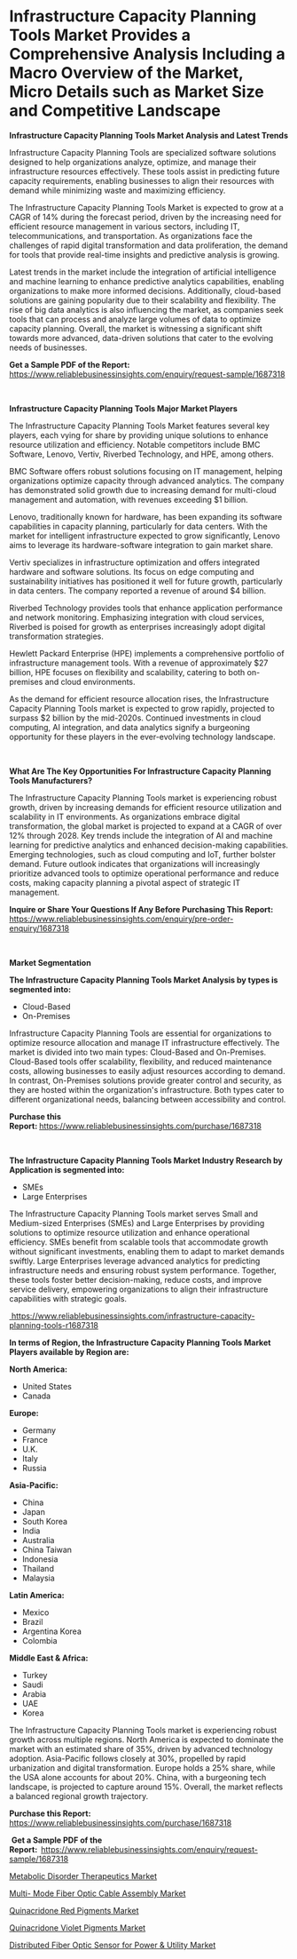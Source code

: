 <p><h1>Infrastructure Capacity Planning Tools Market Provides a Comprehensive Analysis Including a Macro Overview of the Market, Micro Details such as Market Size and Competitive Landscape</h1></p><p><strong>Infrastructure Capacity Planning Tools Market Analysis and Latest Trends</strong></p>
<p><p>Infrastructure Capacity Planning Tools are specialized software solutions designed to help organizations analyze, optimize, and manage their infrastructure resources effectively. These tools assist in predicting future capacity requirements, enabling businesses to align their resources with demand while minimizing waste and maximizing efficiency. </p><p>The Infrastructure Capacity Planning Tools Market is expected to grow at a CAGR of 14% during the forecast period, driven by the increasing need for efficient resource management in various sectors, including IT, telecommunications, and transportation. As organizations face the challenges of rapid digital transformation and data proliferation, the demand for tools that provide real-time insights and predictive analysis is growing. </p><p>Latest trends in the market include the integration of artificial intelligence and machine learning to enhance predictive analytics capabilities, enabling organizations to make more informed decisions. Additionally, cloud-based solutions are gaining popularity due to their scalability and flexibility. The rise of big data analytics is also influencing the market, as companies seek tools that can process and analyze large volumes of data to optimize capacity planning. Overall, the market is witnessing a significant shift towards more advanced, data-driven solutions that cater to the evolving needs of businesses.</p></p>
<p><strong>Get a Sample PDF of the Report:&nbsp;</strong> <a href="https://www.reliablebusinessinsights.com/enquiry/request-sample/1687318?utm_campaign=1476&utm_medium=2&utm_source=Github&utm_content=ia&utm_term=16102024&utm_id=infrastructure-capacity-planning-tools">https://www.reliablebusinessinsights.com/enquiry/request-sample/1687318</a></p>
<p>&nbsp;</p>
<p><strong>Infrastructure Capacity Planning Tools Major Market Players</strong></p>
<p><p>The Infrastructure Capacity Planning Tools Market features several key players, each vying for share by providing unique solutions to enhance resource utilization and efficiency. Notable competitors include BMC Software, Lenovo, Vertiv, Riverbed Technology, and HPE, among others.</p><p>BMC Software offers robust solutions focusing on IT management, helping organizations optimize capacity through advanced analytics. The company has demonstrated solid growth due to increasing demand for multi-cloud management and automation, with revenues exceeding $1 billion.</p><p>Lenovo, traditionally known for hardware, has been expanding its software capabilities in capacity planning, particularly for data centers. With the market for intelligent infrastructure expected to grow significantly, Lenovo aims to leverage its hardware-software integration to gain market share.</p><p>Vertiv specializes in infrastructure optimization and offers integrated hardware and software solutions. Its focus on edge computing and sustainability initiatives has positioned it well for future growth, particularly in data centers. The company reported a revenue of around $4 billion.</p><p>Riverbed Technology provides tools that enhance application performance and network monitoring. Emphasizing integration with cloud services, Riverbed is poised for growth as enterprises increasingly adopt digital transformation strategies.</p><p>Hewlett Packard Enterprise (HPE) implements a comprehensive portfolio of infrastructure management tools. With a revenue of approximately $27 billion, HPE focuses on flexibility and scalability, catering to both on-premises and cloud environments. </p><p>As the demand for efficient resource allocation rises, the Infrastructure Capacity Planning Tools market is expected to grow rapidly, projected to surpass $2 billion by the mid-2020s. Continued investments in cloud computing, AI integration, and data analytics signify a burgeoning opportunity for these players in the ever-evolving technology landscape.</p></p>
<p>&nbsp;</p>
<p><strong>What Are The Key Opportunities For Infrastructure Capacity Planning Tools Manufacturers?</strong></p>
<p><p>The Infrastructure Capacity Planning Tools market is experiencing robust growth, driven by increasing demands for efficient resource utilization and scalability in IT environments. As organizations embrace digital transformation, the global market is projected to expand at a CAGR of over 12% through 2028. Key trends include the integration of AI and machine learning for predictive analytics and enhanced decision-making capabilities. Emerging technologies, such as cloud computing and IoT, further bolster demand. Future outlook indicates that organizations will increasingly prioritize advanced tools to optimize operational performance and reduce costs, making capacity planning a pivotal aspect of strategic IT management.</p></p>
<p><strong>Inquire or Share Your Questions If Any Before Purchasing This Report:</strong> <a href="https://www.reliablebusinessinsights.com/enquiry/pre-order-enquiry/1687318?utm_campaign=1476&utm_medium=2&utm_source=Github&utm_content=ia&utm_term=16102024&utm_id=infrastructure-capacity-planning-tools">https://www.reliablebusinessinsights.com/enquiry/pre-order-enquiry/1687318</a></p>
<p>&nbsp;</p>
<p><strong>Market Segmentation</strong></p>
<p><strong>The Infrastructure Capacity Planning Tools Market Analysis by types is segmented into:</strong></p>
<p><ul><li>Cloud-Based</li><li>On-Premises</li></ul></p>
<p><p>Infrastructure Capacity Planning Tools are essential for organizations to optimize resource allocation and manage IT infrastructure effectively. The market is divided into two main types: Cloud-Based and On-Premises. Cloud-Based tools offer scalability, flexibility, and reduced maintenance costs, allowing businesses to easily adjust resources according to demand. In contrast, On-Premises solutions provide greater control and security, as they are hosted within the organization's infrastructure. Both types cater to different organizational needs, balancing between accessibility and control.</p></p>
<p><strong>Purchase this Report:&nbsp;</strong><a href="https://www.reliablebusinessinsights.com/purchase/1687318?utm_campaign=1476&utm_medium=2&utm_source=Github&utm_content=ia&utm_term=16102024&utm_id=infrastructure-capacity-planning-tools">https://www.reliablebusinessinsights.com/purchase/1687318</a></p>
<p>&nbsp;</p>
<p><strong>The Infrastructure Capacity Planning Tools Market Industry Research by Application is segmented into:</strong></p>
<p><ul><li>SMEs</li><li>Large Enterprises</li></ul></p>
<p><p>The Infrastructure Capacity Planning Tools market serves Small and Medium-sized Enterprises (SMEs) and Large Enterprises by providing solutions to optimize resource utilization and enhance operational efficiency. SMEs benefit from scalable tools that accommodate growth without significant investments, enabling them to adapt to market demands swiftly. Large Enterprises leverage advanced analytics for predicting infrastructure needs and ensuring robust system performance. Together, these tools foster better decision-making, reduce costs, and improve service delivery, empowering organizations to align their infrastructure capabilities with strategic goals.</p></p>
<p><a href="https://www.reliablebusinessinsights.com/infrastructure-capacity-planning-tools-r1687318?utm_campaign=1476&utm_medium=2&utm_source=Github&utm_content=ia&utm_term=16102024&utm_id=infrastructure-capacity-planning-tools">&nbsp;https://www.reliablebusinessinsights.com/infrastructure-capacity-planning-tools-r1687318</a></p>
<p><strong>In terms of Region, the Infrastructure Capacity Planning Tools Market Players available by Region are:</strong></p>
<p>
    <p> <strong> North America: </strong>
        <ul>
            <li>United States</li>
            <li>Canada</li>
        </ul>
        </p> 
    <p> <strong> Europe: </strong>
        <ul>
            <li>Germany</li>
            <li>France</li>
            <li>U.K.</li>
            <li>Italy</li>
            <li>Russia</li>
        </ul>
        </p> 
    <p> <strong> Asia-Pacific: </strong>
        <ul>
            <li>China</li>
            <li>Japan</li>
            <li>South Korea</li>
            <li>India</li>
            <li>Australia</li>
            <li>China Taiwan</li>
            <li>Indonesia</li>
            <li>Thailand</li>
            <li>Malaysia</li>
        </ul>
        </p> 
    <p> <strong> Latin America: </strong>
        <ul>
            <li>Mexico</li>
            <li>Brazil</li>
            <li>Argentina Korea</li>
            <li>Colombia</li>
        </ul>
        </p> 
    <p> <strong> Middle East & Africa: </strong>
        <ul>
            <li>Turkey</li>
            <li>Saudi</li>
            <li>Arabia</li>
            <li>UAE</li>
            <li>Korea</li>
        </ul>
    </p>
    </p>
<p><p>The Infrastructure Capacity Planning Tools market is experiencing robust growth across multiple regions. North America is expected to dominate the market with an estimated share of 35%, driven by advanced technology adoption. Asia-Pacific follows closely at 30%, propelled by rapid urbanization and digital transformation. Europe holds a 25% share, while the USA alone accounts for about 20%. China, with a burgeoning tech landscape, is projected to capture around 15%. Overall, the market reflects a balanced regional growth trajectory.</p></p>
<p><strong>Purchase this Report: </strong><a href="https://www.reliablebusinessinsights.com/purchase/1687318?utm_campaign=1476&utm_medium=2&utm_source=Github&utm_content=ia&utm_term=16102024&utm_id=infrastructure-capacity-planning-tools">https://www.reliablebusinessinsights.com/purchase/1687318</a></p>
<p>&nbsp;<strong>Get a Sample PDF of the Report:&nbsp;&nbsp;</strong><a href="https://www.reliablebusinessinsights.com/enquiry/request-sample/1687318?utm_campaign=1476&utm_medium=2&utm_source=Github&utm_content=ia&utm_term=16102024&utm_id=infrastructure-capacity-planning-tools">https://www.reliablebusinessinsights.com/enquiry/request-sample/1687318</a></p>
<p><strong></strong></p>
<p><p><a href="https://www.linkedin.com/pulse/metabolic-disorder-therapeutics-market-segmentation-applications-kf7oe?utm_campaign=1476&utm_medium=2&utm_source=Github&utm_content=ia&utm_term=16102024&utm_id=infrastructure-capacity-planning-tools">Metabolic Disorder Therapeutics Market</a></p><p><a href="https://www.linkedin.com/pulse/emerging-trends-multi-mode-fiber-optic-cable-assembly-market-rfomc?trk=public_post_embed_feed-article-content&utm_campaign=1476&utm_medium=2&utm_source=Github&utm_content=ia&utm_term=16102024&utm_id=infrastructure-capacity-planning-tools">Multi- Mode Fiber Optic Cable Assembly Market</a></p><p><a href="https://www.linkedin.com/pulse/quinacridone-red-pigments-market-velocity-57-cagr-qx4re?utm_campaign=1476&utm_medium=2&utm_source=Github&utm_content=ia&utm_term=16102024&utm_id=infrastructure-capacity-planning-tools">Quinacridone Red Pigments Market</a></p><p><a href="https://www.linkedin.com/pulse/future-ready-strategic-insights-global-quinacridone-7ky1e?utm_campaign=1476&utm_medium=2&utm_source=Github&utm_content=ia&utm_term=16102024&utm_id=infrastructure-capacity-planning-tools">Quinacridone Violet Pigments Market</a></p><p><a href="https://www.linkedin.com/pulse/distributed-fiber-optic-sensor-power-utility-market-bu9oe?utm_campaign=1476&utm_medium=2&utm_source=Github&utm_content=ia&utm_term=16102024&utm_id=infrastructure-capacity-planning-tools">Distributed Fiber Optic Sensor for Power & Utility Market</a></p></p>